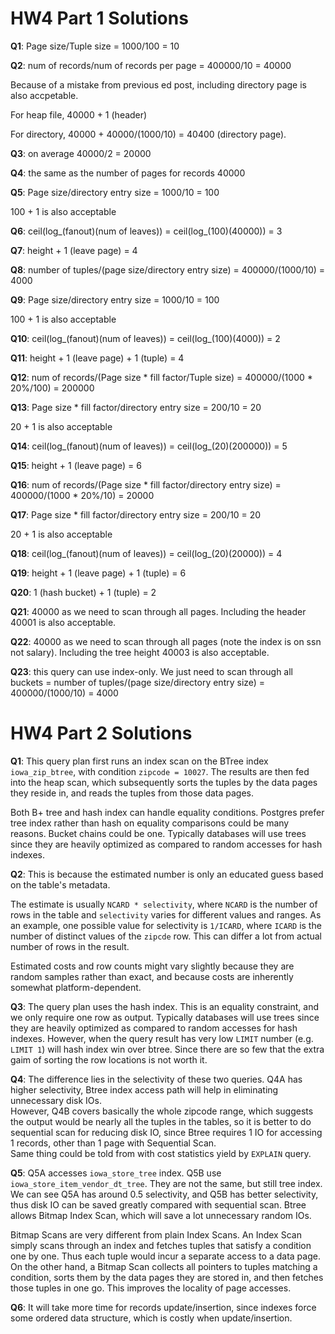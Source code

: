 # HW4 Part 1 Solutions

**Q1**:
Page size/Tuple size = 1000/100 = 10

**Q2**:
num of records/num of records per page = 400000/10 = 40000

Because of a mistake from previous ed post, including directory page is also accpetable.

For heap file,  40000 + 1 (header)

For directory,  40000 + 40000/(1000/10) = 40400 (directory page). 

**Q3**: on average 40000/2 = 20000

**Q4**: the same as the number of pages for records 40000

**Q5**: Page size/directory entry size = 1000/10 = 100

100 + 1 is also acceptable

**Q6**: ceil(log_(fanout)(num of leaves)) = ceil(log_(100)(40000)) = 3

**Q7**: height + 1 (leave page) = 4

**Q8**: number of tuples/(page size/directory entry size) = 400000/(1000/10) = 4000

**Q9**: Page size/directory entry size = 1000/10 = 100

100 + 1 is also acceptable

**Q10**: ceil(log_(fanout)(num of leaves)) = ceil(log_(100)(4000)) = 2

**Q11**: height + 1 (leave page) + 1 (tuple) = 4

**Q12**: num of records/(Page size * fill factor/Tuple size) = 400000/(1000 * 20%/100) = 200000

**Q13**: Page size * fill factor/directory entry size = 200/10 = 20

20 + 1 is also acceptable

**Q14**: ceil(log_(fanout)(num of leaves)) = ceil(log_(20)(200000)) = 5

**Q15**: height + 1 (leave page) = 6

**Q16**: num of records/(Page size * fill factor/directory entry size) = 400000/(1000 * 20%/10) = 20000

**Q17**: Page size * fill factor/directory entry size = 200/10 = 20

20 + 1 is also acceptable

**Q18**: ceil(log_(fanout)(num of leaves)) = ceil(log_(20)(20000)) = 4

**Q19**: height + 1 (leave page) + 1 (tuple) = 6

**Q20**: 1 (hash bucket) + 1 (tuple) = 2

**Q21**:  40000 as we need to scan through all pages. Including the header 40001 is also acceptable.

**Q22**:  40000 as we need to scan through all pages (note the index is on ssn not salary). Including the tree height 40003 is also acceptable.

**Q23**:  this query can use index-only. We just need to scan through all buckets = number of tuples/(page size/directory entry size) = 400000/(1000/10) = 4000

# HW4 Part 2 Solutions

**Q1**:
This query plan first runs an index scan on the BTree index `iowa_zip_btree`, with condition `zipcode = 10027`.
The results are then fed into the heap scan, which subsequently sorts the tuples by the data pages they reside in, 
and reads the tuples from those data pages. 

Both B+ tree and hash index can handle equality conditions. Postgres prefer tree index rather than hash on equality comparisons could be many reasons. Bucket chains could be one. Typically databases will use trees since they are heavily optimized as compared to random accesses for hash indexes.

 **Q2**:
This is because the estimated number is only an educated guess based on the table's metadata. 

The estimate is usually `NCARD * selectivity`, where `NCARD` is the number of rows in the table and `selectivity` varies for different values and ranges. As an example, one possible value for selectivity is `1/ICARD`, where `ICARD` is the number of distinct values of the `zipcde` row. This can differ a lot from actual number of rows in the result.

Estimated costs and row counts might vary slightly because they are random samples rather than exact, and because costs are inherently somewhat platform-dependent.

**Q3**:
The query plan uses the hash index. This is an equality constraint, and we only require one row as output. 
Typically databases will use trees since they are heavily optimized as compared to random accesses for hash indexes.
However, when the query result has very low `LIMIT` number (e.g. `LIMIT 1`) will hash index win over btree. Since there are so few that the extra gaim of sorting the row locations is not worth it.

**Q4**:
The difference lies in the selectivity of these two queries. Q4A has higher selectivity, Btree index access path will help in
eliminating unnecessary disk IOs.   
However, Q4B covers basically the whole zipcode range, which suggests the output would be nearly all the tuples in the tables, so it is better to do sequential scan for reducing disk IO, since Btree requires 1 IO for accessing 1 records, other than 1 page with Sequential Scan.  
Same thing could be told from with cost statistics yield by `EXPLAIN` query.

**Q5**:
Q5A accesses `iowa_store_tree` index. Q5B use `iowa_store_item_vendor_dt_tree`. They are not the same, but still tree index.
We can see Q5A has around 0.5 selectivity, and Q5B has better selectivity, thus disk IO can be saved greatly compared with sequential scan. Btree allows Bitmap Index Scan, which will save a lot unnecessary random IOs.

Bitmap Scans are very different from plain Index Scans. An Index Scan simply scans through an index and fetches tuples that satisfy a condition one by one. Thus each tuple would incur a separate access to a data page. On the other hand, a Bitmap Scan collects all pointers to tuples matching a condition, sorts them by the data pages they are stored in, and then fetches those tuples in one go. This improves the locality of page accesses. 

**Q6**:
It will take more time for records update/insertion, since indexes force some ordered data structure, which is costly when update/insertion.
